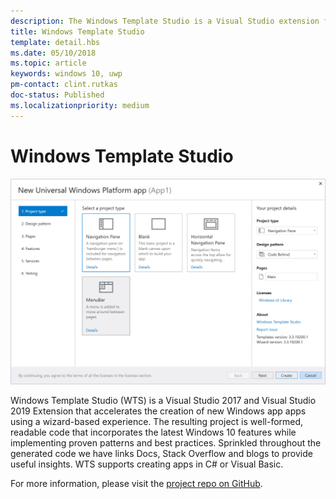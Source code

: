 ```yaml
---
description: The Windows Template Studio is a Visual Studio extension for quickly creating Windows apps.
title: Windows Template Studio
template: detail.hbs
ms.date: 05/10/2018
ms.topic: article
keywords: windows 10, uwp
pm-contact: clint.rutkas
doc-status: Published
ms.localizationpriority: medium
---
```

# Windows Template Studio

![hero image](images/wts1.png)

Windows Template Studio (WTS) is a Visual Studio 2017 and Visual Studio 2019 Extension that accelerates the creation of new Windows app apps using a wizard-based experience. The resulting project is well-formed, readable code that incorporates the latest Windows 10 features while implementing proven patterns and best practices. Sprinkled throughout the generated code we have links Docs, Stack Overflow and blogs to provide useful insights. WTS supports creating apps in C# or Visual Basic.

For more information, please visit the [project repo on GitHub](https://github.com/microsoft/windowsTemplateStudio).

